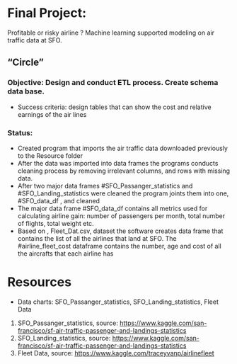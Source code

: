 # Final Project: 
Profitable or risky airline ? Machine learning supported modeling on air traffic data at SFO. 
## “Circle”
### Objective: Design and conduct ETL process. Create schema data base.
* Success criteria: design tables that can show the cost and relative earnings of the air lines
### Status: 
* Created program that imports the air traffic data downloaded previously to the Resource folder  
* After the data was imported into data frames the programs conducts cleaning process by removing irrelevant columns, and rows with missing data.
* After two major data frames #SFO_Passanger_statistics and #SFO_Landing_statistics were cleaned the program joints them into one, #SFO_data_df ,  and cleaned
* The major data frame #SFO_data_df contains all metrics used for calculating airline gain: number of passengers per month, total number of flights, total weight etc. 
* Based on , Fleet_Dat.csv, dataset the software creates data frame that contains the list of all the airlines that land at SFO. The #airline_fleet_cost dataframe  contains the number, age and cost of all the aircrafts that each airline has
# Resources
* Data charts: SFO_Passanger_statistics, SFO_Landing_statistics, Fleet Data
1.	SFO_Passanger_statistics, source: https://www.kaggle.com/san-francisco/sf-air-traffic-passenger-and-landings-statistics
2.	SFO_Landing_statistics, source: https://www.kaggle.com/san-francisco/sf-air-traffic-passenger-and-landings-statistics
3.	Fleet Data, source: https://www.kaggle.com/traceyvanp/airlinefleet
